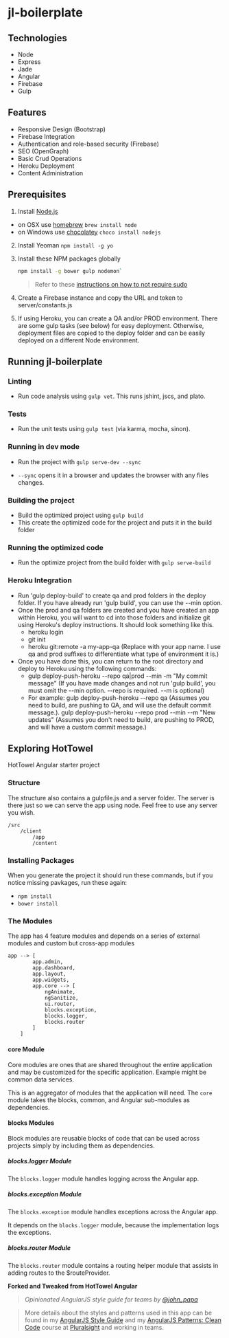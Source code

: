 # jl-boilerplate

<!--[![Deploy](https://www.herokucdn.com/deploy/button.png)](https://heroku.com/deploy)-->

## Technologies
- Node
- Express
- Jade
- Angular
- Firebase
- Gulp

## Features
- Responsive Design (Bootstrap)
- Firebase Integration
- Authentication and role-based security (Firebase)
- SEO (OpenGraph)
- Basic Crud Operations
- Heroku Deployment
- Content Administration

## Prerequisites

1. Install [Node.js](http://nodejs.org)
 - on OSX use [homebrew](http://brew.sh) `brew install node`
 - on Windows use [chocolatey](https://chocolatey.org/) `choco install nodejs`

2. Install Yeoman `npm install -g yo`

3. Install these NPM packages globally

    ```bash
    npm install -g bower gulp nodemon`
    ```

    >Refer to these [instructions on how to not require sudo](https://github.com/sindresorhus/guides/blob/master/npm-global-without-sudo.md)

 4. Create a Firebase instance and copy the URL and token to server/constants.js

 5. If using Heroku, you can create a QA and/or PROD environment. There are some gulp tasks (see below) for easy deployment. Otherwise, deployment files are copied to the deploy folder and can be easily deployed on a different Node environment.

## Running jl-boilerplate

### Linting
 - Run code analysis using `gulp vet`. This runs jshint, jscs, and plato.

### Tests
 - Run the unit tests using `gulp test` (via karma, mocha, sinon).

### Running in dev mode
 - Run the project with `gulp serve-dev --sync`

 - `--sync` opens it in a browser and updates the browser with any files changes.

### Building the project
 - Build the optimized project using `gulp build`
 - This create the optimized code for the project and puts it in the build folder

### Running the optimized code
 - Run the optimize project from the build folder with `gulp serve-build`

### Heroku Integration
 - Run 'gulp deploy-build' to create qa and prod folders in the deploy folder. If you have already run 'gulp build', you can use the --min option.
 - Once the prod and qa folders are created and you have created an app within Heroku, you will want to cd into those folders and initialize git using Heroku's deploy instructions. It should look something like this.
    - heroku login
    - git init
    - heroku git:remote -a my-app-qa (Replace with your app name. I use qa and prod suffixes to differentiate what type of environment it is.)
 - Once you have done this, you can return to the root directory and deploy to Heroku using the following commands:
    - gulp deploy-push-heroku --repo qa|prod --min -m "My commit message" (If you have made changes and not run 'gulp build', you must omit the --min option. --repo is required. --m is optional)
    - For example:
        gulp deploy-push-heroku --repo qa (Assumes you need to build, are pushing to QA, and will use the default commit message.).
        gulp deploy-push-heroku --repo prod --min --m "New updates" (Assumes you don't need to build, are pushing to PROD, and will have a custom commit message.)

## Exploring HotTowel
HotTowel Angular starter project

### Structure
The structure also contains a gulpfile.js and a server folder. The server is there just so we can serve the app using node. Feel free to use any server you wish.

    /src
        /client
            /app
            /content

### Installing Packages
When you generate the project it should run these commands, but if you notice missing pavkages, run these again:

 - `npm install`
 - `bower install`

### The Modules
The app has 4 feature modules and depends on a series of external modules and custom but cross-app modules

```
app --> [
        app.admin,
        app.dashboard,
        app.layout,
        app.widgets,
        app.core --> [
            ngAnimate,
            ngSanitize,
            ui.router,
            blocks.exception,
            blocks.logger,
            blocks.router
        ]
    ]
```

#### core Module
Core modules are ones that are shared throughout the entire application and may be customized for the specific application. Example might be common data services.

This is an aggregator of modules that the application will need. The `core` module takes the blocks, common, and Angular sub-modules as dependencies.

#### blocks Modules
Block modules are reusable blocks of code that can be used across projects simply by including them as dependencies.

##### blocks.logger Module
The `blocks.logger` module handles logging across the Angular app.

##### blocks.exception Module
The `blocks.exception` module handles exceptions across the Angular app.

It depends on the `blocks.logger` module, because the implementation logs the exceptions.

##### blocks.router Module
The `blocks.router` module contains a routing helper module that assists in adding routes to the $routeProvider.

**Forked and Tweaked from HotTowel Angular**

>*Opinionated AngularJS style guide for teams by [@john_papa](//twitter.com/john_papa)*

>More details about the styles and patterns used in this app can be found in my [AngularJS Style Guide](https://github.com/johnpapa/angularjs-styleguide) and my [AngularJS Patterns: Clean Code](http://jpapa.me/ngclean) course at [Pluralsight](http://pluralsight.com/training/Authors/Details/john-papa) and working in teams.
